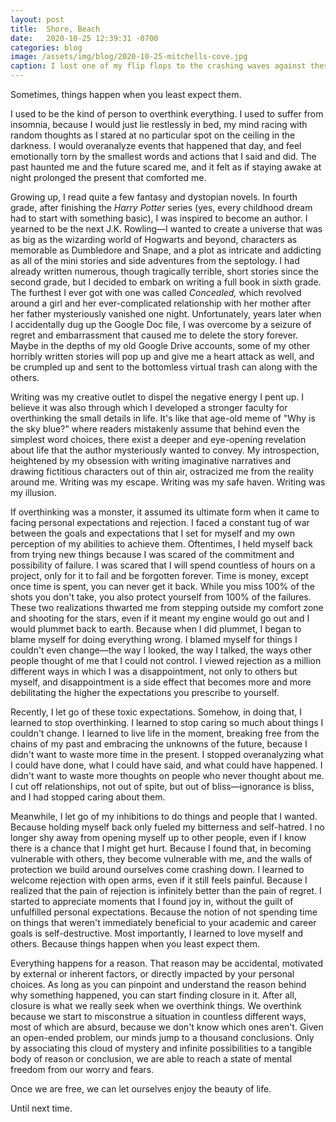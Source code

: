 ```yaml
---
layout: post
title:  Shore, Beach
date:   2020-10-25 12:39:31 -0700
categories: blog
image: /assets/img/blog/2020-10-25-mitchells-cove.jpg
caption: I lost one of my flip flops to the crashing waves against these rocks
---
```

Sometimes, things happen when you least expect them.

I used to be the kind of person to overthink everything. I used to suffer from insomnia, because I would just lie restlessly in bed, my mind racing with random thoughts as I stared at no particular spot on the ceiling in the darkness. I would overanalyze events that happened that day, and feel emotionally torn by the smallest words and actions that I said and did. The past haunted me and the future scared me, and it felt as if staying awake at night prolonged the present that comforted me.

Growing up, I read quite a few fantasy and dystopian novels. In fourth grade, after finishing the *Harry Potter* series (yes, every childhood dream had to start with something basic), I was inspired to become an author. I yearned to be the next J.K. Rowling––I wanted to create a universe that was as big as the wizarding world of Hogwarts and beyond, characters as memorable as Dumbledore and Snape, and a plot as intricate and addicting as all of the mini stories and side adventures from the septology. I had already written numerous, though tragically terrible, short stories since the second grade, but I decided to embark on writing a full book in sixth grade. The furthest I ever got with one was called *Concealed,* which revolved around a girl and her ever-complicated relationship with her mother after her father mysteriously vanished one night. Unfortunately, years later when I accidentally dug up the Google Doc file, I was overcome by a seizure of regret and embarrassment that caused me to delete the story forever. Maybe in the depths of my old Google Drive accounts, some of my other horribly written stories will pop up and give me a heart attack as well, and be crumpled up and sent to the bottomless virtual trash can along with the others.

Writing was my creative outlet to dispel the negative energy I pent up. I believe it was also through which I developed a stronger faculty for overthinking the small details in life. It's like that age-old meme of "Why is the sky blue?" where readers mistakenly assume that behind even the simplest word choices, there exist a deeper and eye-opening revelation about life that the author mysteriously wanted to convey. My introspection, heightened by my obsession with writing imaginative narratives and drawing fictitious characters out of thin air, ostracized me from the reality around me. Writing was my escape. Writing was my safe haven. Writing was my illusion.

If overthinking was a monster, it assumed its ultimate form when it came to facing personal expectations and rejection. I faced a constant tug of war between the goals and expectations that I set for myself and my own perception of my abilities to achieve them. Oftentimes, I held myself back from trying new things because I was scared of the commitment and possibility of failure. I was scared that I will spend countless of hours on a project, only for it to fail and be forgotten forever. Time is money, except once time is spent, you can never get it back. While you miss 100% of the shots you don't take, you also protect yourself from 100% of the failures. These two realizations thwarted me from stepping outside my comfort zone and shooting for the stars, even if it meant my engine would go out and I would plummet back to earth. Because when I did plummet, I began to blame myself for doing everything wrong. I blamed myself for things I couldn't even change––the way I looked, the way I talked, the ways other people thought of me that I could not control. I viewed rejection as a million different ways in which I was a disappointment, not only to others but myself, and disappointment is a side effect that becomes more and more debilitating the higher the expectations you prescribe to yourself.

Recently, I let go of these toxic expectations. Somehow, in doing that, I learned to stop overthinking. I learned to stop caring so much about things I couldn't change. I learned to live life in the moment, breaking free from the chains of my past and embracing the unknowns of the future, because I didn't want to waste more time in the present. I stopped overanalyzing what I could have done, what I could have said, and what could have happened. I didn't want to waste more thoughts on people who never thought about me. I cut off relationships, not out of spite, but out of bliss––ignorance is bliss, and I had stopped caring about them. 

Meanwhile, I let go of my inhibitions to do things and people that I wanted. Because holding myself back only fueled my bitterness and self-hatred. I no longer shy away from opening myself up to other people, even if I know there is a chance that I might get hurt. Because I found that, in becoming vulnerable with others, they become vulnerable with me, and the walls of protection we build around ourselves come crashing down. I learned to welcome rejection with open arms, even if it still feels painful. Because I realized that the pain of rejection is infinitely better than the pain of regret. I started to appreciate moments that I found joy in, without the guilt of unfulfilled personal expectations. Because the notion of not spending time on things that weren't immediately beneficial to your academic and career goals is self-destructive. Most importantly, I learned to love myself and others. Because things happen when you least expect them.

Everything happens for a reason. That reason may be accidental, motivated by external or inherent factors, or directly impacted by your personal choices. As long as you can pinpoint and understand the reason behind why something happened, you can start finding closure in it. After all, closure is what we really seek when we overthink things. We overthink because we start to misconstrue a situation in countless different ways, most of which are absurd, because we don't know which ones aren't. Given an open-ended problem, our minds jump to a thousand conclusions. Only by associating this cloud of mystery and infinite possibilities to a tangible body of reason or conclusion, we are able to reach a state of mental freedom from our worry and fears.

Once we are free, we can let ourselves enjoy the beauty of life.

Until next time.